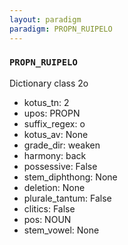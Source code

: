 ```yaml
---
layout: paradigm
paradigm: PROPN_RUIPELO
---
```

### ` PROPN_RUIPELO `

Dictionary class 2o
* kotus_tn: 2
* upos: PROPN
* suffix_regex: o
* kotus_av: None
* grade_dir: weaken
* harmony: back
* possessive: False
* stem_diphthong: None
* deletion: None
* plurale_tantum: False
* clitics: False
* pos: NOUN
* stem_vowel: None
